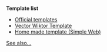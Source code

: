 **Template list**
* [Official templates](https://github.com/jaap-karssenberg/zim-wiki/wiki/Templates) 
* [Vector Wiktor Template](https://github.com/alexivkin/VectorWiktor) 
* [Home made template (Simple Web)](https://github.com/gandrille/zim-simple-web-template) 

 [See also…](http://zim-wiki.org/manual/Help/Templates.html) 
